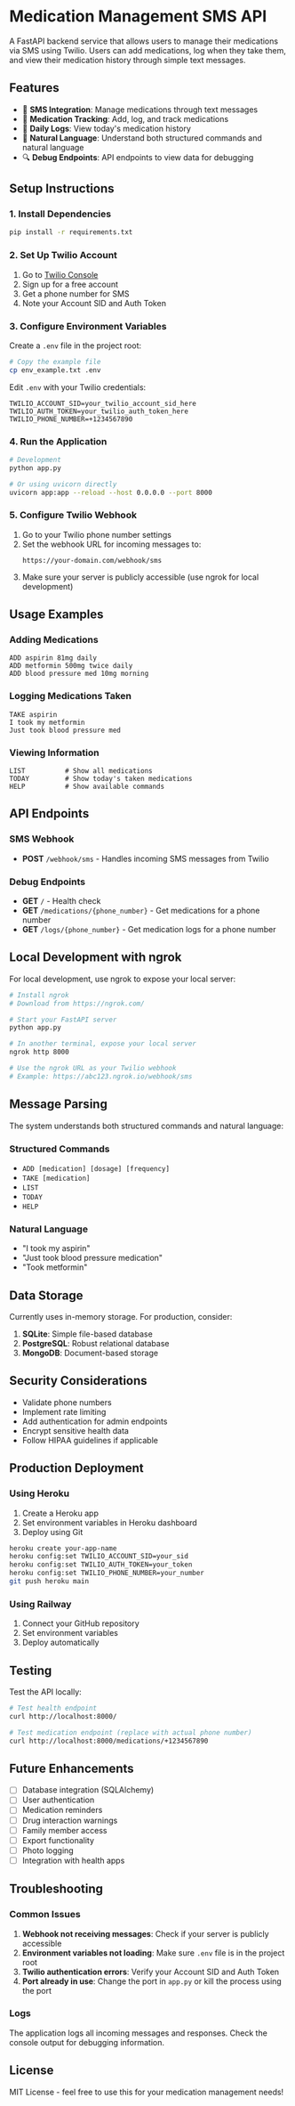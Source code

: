 # Medication Management SMS API

A FastAPI backend service that allows users to manage their medications via SMS using Twilio. Users can add medications, log when they take them, and view their medication history through simple text messages.

## Features

- 📱 **SMS Integration**: Manage medications through text messages
- 💊 **Medication Tracking**: Add, log, and track medications
- 📅 **Daily Logs**: View today's medication history
- 🤖 **Natural Language**: Understand both structured commands and natural language
- 🔍 **Debug Endpoints**: API endpoints to view data for debugging

## Setup Instructions

### 1. Install Dependencies

```bash
pip install -r requirements.txt
```

### 2. Set Up Twilio Account

1. Go to [Twilio Console](https://console.twilio.com/)
2. Sign up for a free account
3. Get a phone number for SMS
4. Note your Account SID and Auth Token

### 3. Configure Environment Variables

Create a `.env` file in the project root:

```bash
# Copy the example file
cp env_example.txt .env
```

Edit `.env` with your Twilio credentials:

```env
TWILIO_ACCOUNT_SID=your_twilio_account_sid_here
TWILIO_AUTH_TOKEN=your_twilio_auth_token_here
TWILIO_PHONE_NUMBER=+1234567890
```

### 4. Run the Application

```bash
# Development
python app.py

# Or using uvicorn directly
uvicorn app:app --reload --host 0.0.0.0 --port 8000
```

### 5. Configure Twilio Webhook

1. Go to your Twilio phone number settings
2. Set the webhook URL for incoming messages to:
   ```
   https://your-domain.com/webhook/sms
   ```
3. Make sure your server is publicly accessible (use ngrok for local development)

## Usage Examples

### Adding Medications

```
ADD aspirin 81mg daily
ADD metformin 500mg twice daily
ADD blood pressure med 10mg morning
```

### Logging Medications Taken

```
TAKE aspirin
I took my metformin
Just took blood pressure med
```

### Viewing Information

```
LIST          # Show all medications
TODAY         # Show today's taken medications
HELP          # Show available commands
```

## API Endpoints

### SMS Webhook
- **POST** `/webhook/sms` - Handles incoming SMS messages from Twilio

### Debug Endpoints
- **GET** `/` - Health check
- **GET** `/medications/{phone_number}` - Get medications for a phone number
- **GET** `/logs/{phone_number}` - Get medication logs for a phone number

## Local Development with ngrok

For local development, use ngrok to expose your local server:

```bash
# Install ngrok
# Download from https://ngrok.com/

# Start your FastAPI server
python app.py

# In another terminal, expose your local server
ngrok http 8000

# Use the ngrok URL as your Twilio webhook
# Example: https://abc123.ngrok.io/webhook/sms
```

## Message Parsing

The system understands both structured commands and natural language:

### Structured Commands
- `ADD [medication] [dosage] [frequency]`
- `TAKE [medication]`
- `LIST`
- `TODAY`
- `HELP`

### Natural Language
- "I took my aspirin"
- "Just took blood pressure medication"
- "Took metformin"

## Data Storage

Currently uses in-memory storage. For production, consider:

1. **SQLite**: Simple file-based database
2. **PostgreSQL**: Robust relational database
3. **MongoDB**: Document-based storage

## Security Considerations

- Validate phone numbers
- Implement rate limiting
- Add authentication for admin endpoints
- Encrypt sensitive health data
- Follow HIPAA guidelines if applicable

## Production Deployment

### Using Heroku

1. Create a Heroku app
2. Set environment variables in Heroku dashboard
3. Deploy using Git

```bash
heroku create your-app-name
heroku config:set TWILIO_ACCOUNT_SID=your_sid
heroku config:set TWILIO_AUTH_TOKEN=your_token
heroku config:set TWILIO_PHONE_NUMBER=your_number
git push heroku main
```

### Using Railway

1. Connect your GitHub repository
2. Set environment variables
3. Deploy automatically

## Testing

Test the API locally:

```bash
# Test health endpoint
curl http://localhost:8000/

# Test medication endpoint (replace with actual phone number)
curl http://localhost:8000/medications/+1234567890
```

## Future Enhancements

- [ ] Database integration (SQLAlchemy)
- [ ] User authentication
- [ ] Medication reminders
- [ ] Drug interaction warnings
- [ ] Family member access
- [ ] Export functionality
- [ ] Photo logging
- [ ] Integration with health apps

## Troubleshooting

### Common Issues

1. **Webhook not receiving messages**: Check if your server is publicly accessible
2. **Environment variables not loading**: Make sure `.env` file is in the project root
3. **Twilio authentication errors**: Verify your Account SID and Auth Token
4. **Port already in use**: Change the port in `app.py` or kill the process using the port

### Logs

The application logs all incoming messages and responses. Check the console output for debugging information.

## License

MIT License - feel free to use this for your medication management needs!
